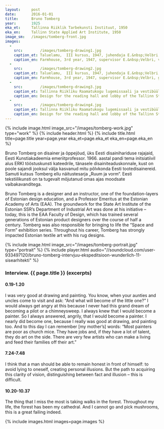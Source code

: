 ```yaml
---
layout: 	post
date:   	2016-01-01
title:  	Bruno Tomberg
year:		1925
eka_et:		Tallinna Riiklik Tarbekunsti Instituut, 1950
eka_en:		Tallinn State Applied Art Institute, 1950
image_sm:	/images/tomberg-front.jpg
images:
  -
    src: 		/images/tomberg-drawing1.jpg
    caption_et: Taluelamu,  III kursus, 1947, juhendaja E.&nbsp;Velbri, vaade talitusõuelt
    caption_en: Farmhouse, 3rd year, 1947, supervisor E.&nbsp;Velbri, view from yard
  -
    src: 		/images/tomberg-drawing2.jpg
    caption_et: Taluelamu,  III kursus, 1947, juhendaja E.&nbsp;Velbri, I korruse plaan
    caption_en: Farmhouse, 3rd year, 1947, supervisor E.&nbsp;Velbri, ground-floor plan
  -
    src: 		/images/tomberg-drawing3.jpg
    caption_et: Tallinna Riikliku Raamatukogu lugemissaali ja vestibüüli kujundus, diplomitöö, 1950, juhendaja E.&nbsp;J.&nbsp;Kuusik, vestibüüli perspektiivvaade
    caption_en: Design for the reading hall and lobby of the Tallinn State Library, graduate project, 1950, supervisor E.&nbsp;J.&nbsp;Kuusik, perspective view of the lobby
  -
    src: 		/images/tomberg-drawing4.jpg
    caption_et: Tallinna Riikliku Raamatukogu lugemissaali ja vestibüüli kujundus, diplomitöö, 1950, juhendaja E.&nbsp;J.&nbsp;Kuusik, lugemissaali perspektiivvaade
    caption_en: Design for the reading hall and lobby of the Tallinn State Library, graduate project, 1950, supervisor E.&nbsp;J.&nbsp;Kuusik, perspective view of the reading hall
---
```


{% include image.html image_src="/images/tomberg-work.jpg" type="work" %}
{% include header.html %}
{% include title.html title=page.title year=page.year eka_et=page.eka_et eka_en=page.eka_en %}

Bruno Tomberg on disainer ja õppejõud, üks Eesti disainihariduse rajajaid, Eesti Kunstiakadeemia emeriitprofessor. 1966. aastal pandi tema initsiatiivil alus ERKI tööstuskunsti kateedrile, tänasele disainiteaduskonnale, kust on poole sajandi jooksul välja kasvanud mitu põlvkonda Eesti tootedisainereid. Samuti kutsus Tomberg ellu näitustesarja „Ruum ja vorm“. Eesti tekstiilikunsti on ta tugevalt mõjutanud omas ajas moodsate vaibakavanditega.

Bruno Tomberg is a designer and an instructor, one of the foundation-layers of Estonian design education, and a Professor Emeritus at the Estonian Academy of Arts (EAA). The groundwork for the State Art Institute of the Estonian SSR’s Department of Industrial Art was done at his initiative – today, this is the EAA Faculty of Design, which has trained several generations of Estonian product designers over the course of half a century. Tomberg was also responsible for bringing to life the “Space and Form” exhibition series. Throughout his career, Tomberg has strongly impacted Estonian textile art with his rug designs.

{% include image.html image_src="/images/tomberg-portrait.jpg" type="portrait" %}
{% include player.html audio="//soundcloud.com/user-933497120/bruno-tomberg-intervjuu-ekspeditsioon-wunderlich-11-sisearhitekti" %}

### Interview. {{ page.title }} (excerpts)

#### 0.19-1.20

I was very good at drawing and painting. You know, when your aunties and uncles come to visit and ask: “And what will become of the little one?” I would always get angry at this because I never had this grand dream of becoming a pilot or a chimneysweep. I always knew that I would become a painter. So I always answered, angrily, that I would become a painter. I nearly did become one, because I really was good at drawing, and painting too. And to this day I can remember [my mother’s] words: “Most painters are poor as church mice. They have jobs and, if they have a lot of talent, they do art on the side. There are very few artists who can make a living and feed their families off their art.”

#### 7.24-7.48

I think that a man should be able to remain honest in front of himself: to avoid lying to oneself, creating personal illusions. But the path to acquiring this clarity of vision, distinguishing between fact and illusion – this is difficult.

#### 10.20-10.37

The thing that I miss the most is taking walks in the forest. Throughout my life, the forest has been my cathedral. And I cannot go and pick mushrooms, this is a great failing indeed.

{% include images.html images=page.images %}




